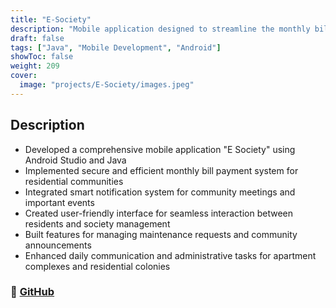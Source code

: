 ```yaml
---
title: "E-Society"
description: "Mobile application designed to streamline the monthly bill payment process and provide reminders for meetings and event updates, enhancing the daily experiences of society, colony, or apartment residents."
draft: false
tags: ["Java", "Mobile Development", "Android"]
showToc: false
weight: 209
cover:
  image: "projects/E-Society/images.jpeg"
---
```


## Description

- Developed a comprehensive mobile application "E Society" using Android Studio and Java
- Implemented secure and efficient monthly bill payment system for residential communities
- Integrated smart notification system for community meetings and important events
- Created user-friendly interface for seamless interaction between residents and society management
- Built features for managing maintenance requests and community announcements
- Enhanced daily communication and administrative tasks for apartment complexes and residential colonies

### 🔗 [GitHub](https://github.com/JEETDESAI25/E-Society)
